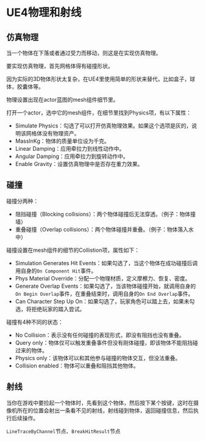 # UE4物理和射线



## 仿真物理

当一个物体在下落或者通过受力而移动，则这是在实现仿真物理。

要实现仿真物理，首先网格体得有碰撞形状。

因为实际的3D物体形状太复杂，在UE4里使用简单的形状来替代，比如盒子，球体，胶囊体等。

物理设置出现在actor蓝图的mesh组件细节里。

打开一个actor，选中它的mesh组件，在细节里找到Physics项，有以下属性：

- Simulate Physics：勾选了可以打开仿真物理效果。如果这个选项是灰的，说明该网格体没有物理资产。
- MassInKg：物体的质量单位设为千克。
- Linear Damping：应用牵拉力到线性动作中。
- Angular Damping：应用牵拉力到旋转动作中。
- Enable Gravity：设置仿真物理中是否存在重力效果。

## 碰撞

碰撞分两种：

- 阻挡碰撞（Blocking collisions）：两个物体碰撞后无法穿透。（例子：物体撞墙）
- 重叠碰撞（Overlap collisions）：两个物体碰撞并重叠。（例子：物体落入水中）

碰撞设置在mesh组件的细节的Collistion项，属性如下：

- Simulation Generates Hit Events：如果勾选了，当这个物体在成功碰撞后调用自身的`On Component Hit`事件。
- Phys Material Override：分配一个物理材质，定义摩檫力、恢复、密度。
- Generate Overlap Events：如果勾选了，当该物体碰撞开始，就调用自身的`On Begin Overlap`事件，在重叠结束时，调用自身的`On End Overlap`事件。
- Can Character Step Up On：如果勾选了，玩家角色可以踏上去，如果未勾选，将拒绝玩家的踏入尝试。

碰撞有4种不同的状态：

- No Collision：表示没有任何碰撞的表现形式，即没有阻挡也没有重叠。
- Query only：物体仅可以触发重叠事件但没有刚体碰撞，即该物体不能阻挡碰过来的物体。
- Physics only：该物体可以和其他参与碰撞的物体交互，但没法重叠。
- Collision enabled：物体可以重叠和阻挡其他物体。

## 射线

当你在游戏中要捡起一个物体时，先看到这个物体，然后按下某个按键，这时在摄像机所在的位置会射出一条看不见的射线，射线碰到物体，返回碰撞信息，然后执行后续操作。

`LineTraceByChannel`节点、`BreakHitResult`节点